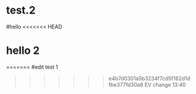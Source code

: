 # test.2
#hello
<<<<<<< HEAD
# hello 2
=======
#edit test 1
>>>>>>> e4b7d0301a5b3234f7cd5f162d1dfbe377fd30a6
EV change 13:40
